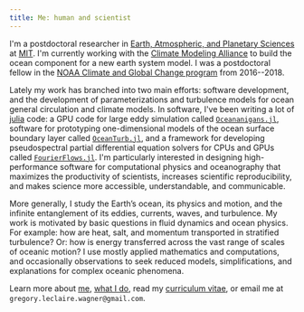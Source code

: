 ```yaml
---
title: Me: human and scientist
---
```


I'm a postdoctoral researcher in 
[Earth, Atmospheric, and Planetary Sciences] at [MIT].
I'm currently working with the [Climate Modeling Alliance] to build 
the ocean component for a new earth system model.
I was a postdoctoral fellow in the [NOAA Climate and Global
Change program] from 2016--2018.

Lately my work has branched into two main efforts: software development, 
and the development of parameterizations and turbulence models for ocean general circulation 
and climate models. In software, I've been writing a lot of [julia](https://julialang.org) 
code: a GPU code for large eddy simulation called 
[`Oceananigans.jl`](https://github.com/climate-machine/Oceananigans.jl),
software for prototyping one-dimensional models of the ocean surface boundary layer called 
[`OceanTurb.jl`](https://github.com/glwagner/OceanTurb.jl),
and a framework for developing pseudospectral partial differential equation solvers 
for CPUs and GPUs called [`FourierFlows.jl`](https://github.com/FourierFlows).
I'm particularly interested in designing high-performance software for
computational physics and oceanography that maximizes the productivity of scientists, 
increases scientific reproducibility, and makes science more accessible, understandable, 
and communicable.

More generally, I study the Earth’s ocean, its physics and motion, 
and the infinite entanglement of its eddies, currents, waves, 
and turbulence. My work is motivated by basic questions in 
fluid dynamics and ocean physics. For example:
how are heat, salt, and momentum transported in stratified turbulence?
Or: how is energy transferred across the vast range of scales of oceanic motion?
I use mostly applied mathematics and computations, and occasionally observations
to seek reduced models, simplifications, and explanations for complex oceanic phenomena.

Learn more about [me], [what I do], read my [curriculum vitae],
or email me at `gregory.leclaire.wagner@gmail.com`.

[Earth, Atmospheric, and Planetary Sciences]: https://eapsweb.mit.edu
[Climate Modeling Alliance]: https://clima.caltech.edu
[Julia]: https://julialang.org
[curriculum vitae]: https://glwagner.github.io/assets/pdf/glwCv.pdf
[me]: https://glwagner.github.io/about/
[what I do]: https://glwagner.github.io/projects/
[NOAA Climate and Global Change program]: http://vsp.ucar.edu/cgc/current-awards-alumni 
[MIT]: http://www.mit.edu
